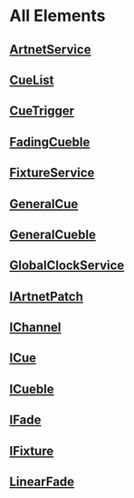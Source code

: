 # All Elements

## [ArtnetService](./ArtnetService.md)
## [CueList](./CueList.md)
## [CueTrigger](./CueTrigger.md)
## [FadingCueble](./FadingCueble.md)
## [FixtureService](./FixtureService.md)
## [GeneralCue](./GeneralCue.md)
## [GeneralCueble](./GeneralCueble.md)
## [GlobalClockService](./GlobalClockService.md)
## [IArtnetPatch](./IArtnetPatch.md)
## [IChannel](./IChannel.md)
## [ICue](./ICue.md)
## [ICueble](./ICueble.md)
## [IFade](./IFade.md)
## [IFixture](./IFixture.md)
## [LinearFade](./LinearFade.md)
